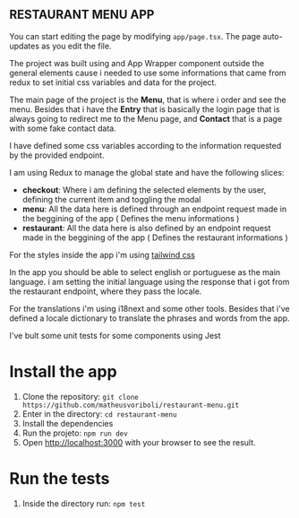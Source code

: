 ## RESTAURANT MENU APP

You can start editing the page by modifying `app/page.tsx`. The page auto-updates as you edit the file.


The project was built using and App Wrapper component outside the general elements cause i needed to use some informations that came from redux to set initial css variables and data for the project.


The main page of the project is the **Menu**, that is where i order and see the menu. Besides that i have the **Entry** that is basically the login page that is always going to redirect me to the Menu page, and **Contact** that is a page with some fake contact data.


I have defined some css variables according to the information requested by the provided endpoint.


I am using Redux to manage the global state and have the following slices:
   - **checkout**: Where i am defining the selected elements by the user, defining the current item and toggling the modal 
   - **menu**: All the data here is defined through an endpoint request made in the beggining of the app ( Defines the menu informations )
   - **restaurant**: All the data here is also defined by an endpoint request made in the beggining of the app ( Defines the restaurant informations )


For the styles inside the app i'm using [tailwind css](https://tailwindcss.com/docs/installation)


In the app you should be able to select english or portuguese as the main language. i am setting the initial language using the response that i got from the restaurant endpoint, where they pass the locale. 


For the translations i'm using i18next and some other tools. Besides that i've defined a locale dictionary to translate the phrases and words from the app.


I've bult some unit tests for some components using Jest


# Install the app
   1. Clone the repository: `git clone https://github.com/matheusvoriboli/restaurant-menu.git`
   2. Enter in the directory: `cd restaurant-menu`
   3. Install the dependencies
   4. Run the projeto: `npm run dev`
   5. Open [http://localhost:3000](http://localhost:3000) with your browser to see the result.


# Run the tests
   1. Inside the directory run: `npm test`

